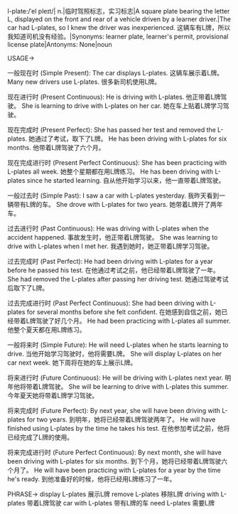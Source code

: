 l-plate:/ˈel pleɪt/| n.|临时驾照标志，实习标志|A square plate bearing the letter L, displayed on the front and rear of a vehicle driven by a learner driver.|The car had L-plates, so I knew the driver was inexperienced. 这辆车有L牌，所以我知道司机没有经验。|Synonyms: learner plate, learner's permit, provisional license plate|Antonyms: None|noun

USAGE->

一般现在时 (Simple Present):
The car displays L-plates. 这辆车展示着L牌。
Many new drivers use L-plates. 很多新司机使用L牌。

现在进行时 (Present Continuous):
He is driving with L-plates. 他正带着L牌驾驶。
She is learning to drive with L-plates on her car. 她在车上贴着L牌学习驾驶。

现在完成时 (Present Perfect):
She has passed her test and removed the L-plates. 她通过了考试，取下了L牌。
He has been driving with L-plates for six months. 他带着L牌驾驶了六个月。

现在完成进行时 (Present Perfect Continuous):
She has been practicing with L-plates all week. 她整个星期都在用L牌练习。
He has been driving with L-plates since he started learning. 自从他开始学习以来，他一直带着L牌驾驶。

一般过去时 (Simple Past):
I saw a car with L-plates yesterday. 我昨天看到一辆带有L牌的车。
She drove with L-plates for two years. 她带着L牌开了两年车。

过去进行时 (Past Continuous):
He was driving with L-plates when the accident happened. 事故发生时，他正带着L牌驾驶。
She was learning to drive with L-plates when I met her. 我遇到她时，她正带着L牌学习驾驶。

过去完成时 (Past Perfect):
He had been driving with L-plates for a year before he passed his test. 在他通过考试之前，他已经带着L牌驾驶了一年。
She had removed the L-plates after passing her driving test. 她通过驾驶考试后取下了L牌。

过去完成进行时 (Past Perfect Continuous):
She had been driving with L-plates for several months before she felt confident. 在她感到自信之前，她已经带着L牌驾驶了好几个月。
He had been practicing with L-plates all summer. 他整个夏天都在用L牌练习。

一般将来时 (Simple Future):
He will need L-plates when he starts learning to drive. 当他开始学习驾驶时，他将需要L牌。
She will display L-plates on her car next week. 她下周将在她的车上展示L牌。

将来进行时 (Future Continuous):
He will be driving with L-plates next year. 明年他将带着L牌驾驶。
She will be learning to drive with L-plates this summer. 今年夏天她将带着L牌学习驾驶。

将来完成时 (Future Perfect):
By next year, she will have been driving with L-plates for two years. 到明年，她将已经带着L牌驾驶两年了。
He will have finished using L-plates by the time he takes his test. 在他参加考试之前，他将已经完成了L牌的使用。

将来完成进行时 (Future Perfect Continuous):
By next month, she will have been driving with L-plates for six months. 到下个月，她将已经带着L牌驾驶六个月了。
He will have been practicing with L-plates for a year by the time he's ready. 到他准备好的时候，他将已经用L牌练习了一年。


PHRASE->
display L-plates  展示L牌
remove L-plates  移除L牌
driving with L-plates  带着L牌驾驶
car with L-plates  带有L牌的车
need L-plates  需要L牌
